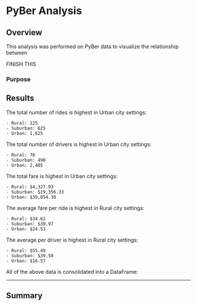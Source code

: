 # PyBer Analysis

## Overview
This analysis was performed on PyBer data to visualize the relationship between 




FINISH THIS

### Purpose



## Results
The total number of rides is highest in Urban city settings:

    - Rural: 125
    - Suburban: 625
    - Urban: 1,625

The total number of drivers is highest in Urban city settings: 

    - Rural: 78
    - Suburban: 490
    - Urban: 2,405

The total fare is highest in Urban city settings:

    - Rural: $4,327.93
    - Suburban: $19,356.33
    - Urban: $39,854.38
    
The average fare per ride is highest in Rural city settings:

    - Rural: $34.62
    - Suburban: $30.97
    - Urban: $24.53
    
The average per driver is highest in Rural city settings:

    - Rural: $55.49
    - Suburban: $39.50
    - Urban: $16.57
    
All of the above data is consolidated into a DataFrame:




-----

## Summary
